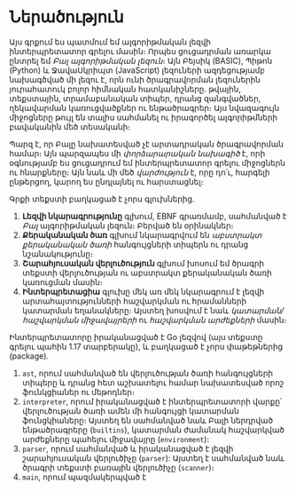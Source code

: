 # Ներածություն

Այս գրքում ես պատմում եմ ալգորիթմական լեզվի ինտերպրետատոր գրելու մասին։ Որպես ցուցադրման առարկա ընտրել եմ _Բալ ալգորիթմական լեզուն_։ Այն Բեյսիկ (BASIC), Պիթոն (Python) և ՋավաՍկրիպտ (JavaScript) լեզուների ազդեցությամբ նախագծված մի լեզու է, որն ունի ծրագրավորման լեզուներին յուրահատուկ բոլոր հիմնական հատկանիշները. թվային, տեքստային, տրամաբանական տիպեր, դրանց զանգվածներ, ղեկավարման կառուցվածքներ ու ենթածրագրեր։ Այս նվազագույն միջոցները թույլ են տալիս սահմանել ու իրագործել ալգորիթմների բավականին մեծ տեսականի։

Պարզ է, որ Բալը նախատեսված չէ արտադրական ծրագրավորման համար։ Այն պարզապես մի _փորձարարական նախագիծ_ է, որի օգնությամբ ես ցուցադրում եմ ինտերպրետատոր գրելու միջոցներն ու հնարքները։ Այն նաև մի մեծ _վարժություն_ է, որը դո՛ւ, հարգելի ընթերցող, կարող ես ընդլայնել ու հարստացնել։

Գրքի տեքստի բաղկացած է չորս գլուխներից․
1. __Լեզվի նկարագրությունը__ գլխում, EBNF գրառմամբ, սահմանված է _Բալ_ ալգորիթմական լեզուն։ Բերված են օրինակներ։
2. __Քերականական ծառ__ գլխում նկարագրվում են _աբստրակտ քերականական ծառի_ հանգույցների տիպերն ու դրանց նշանակությունը։
3. __Շարահյուսական վերլուծություն__ գլխում խոսում եմ ծրագրի տեքստի վերլուծության ու աբստրակտ քերականական ծառի կառուցման մասին։
4. __Ինտերպրետացիա__ գլուխը մեկ առ մեկ նկարագրում է լեզվի արտահայտությունների հաշվարկման ու հրամանների կատարման եղանակները։ Այստեղ խոսվում է նաև _կատարման/հաշվարկման միջավայրերի_ ու _հաշվարկման արժեքների_ մասին։

Ինտերպրետատորը իրականացված է Go լեզվով (այս տեքստը գրելու պահին 1.17 տարբերակը), և բաղկացած է չորս փաթեթներից (package).
1. `ast`, որում սահմանված են վերլուծության ծառի հանգույցների տիպերը և դրանց հետ աշխատելու համար նախատեսված որոշ ֆունկցիաներ ու մեթոդներ։
2. `interpreter`, որում իրականացված է ինտերպրետատորի վարքը՝ վերլուծության ծառի ամեն մի հանգույցի կատարման ֆունցկիաները։ Այստեղ են սահմանված նաև Բալի ներդրված ենթածրագրերը (`builtins`), կատարման ժամանակ հաշվարկված արժեքները պահելու միջավայրը (`environment`): 
3. `parser`, որում սահմանված և իրականացված է լեզվի շարահյուսական վերլուծիչը (`parser`): Այստեղ է սահմանված նաև ծրագրի տեքստի բառային վերլուծիչը (`scanner`)։
4. `main`, որում պազմակերպված է 


